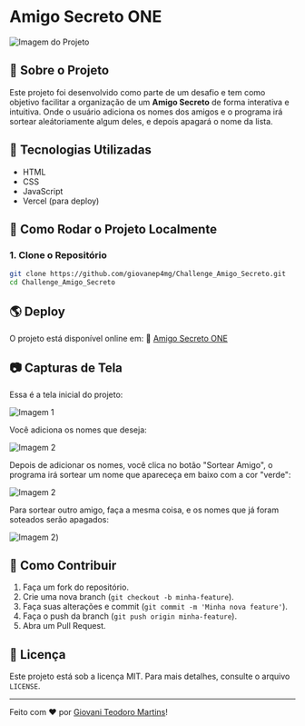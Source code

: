 # Amigo Secreto ONE

![Imagem do Projeto](https://private-user-images.githubusercontent.com/115195600/411267651-f2490d36-5df9-4ed2-b72b-9621a41de2da.PNG?jwt=eyJhbGciOiJIUzI1NiIsInR5cCI6IkpXVCJ9.eyJpc3MiOiJnaXRodWIuY29tIiwiYXVkIjoicmF3LmdpdGh1YnVzZXJjb250ZW50LmNvbSIsImtleSI6ImtleTUiLCJleHAiOjE3MzkwNDg1MDQsIm5iZiI6MTczOTA0ODIwNCwicGF0aCI6Ii8xMTUxOTU2MDAvNDExMjY3NjUxLWYyNDkwZDM2LTVkZjktNGVkMi1iNzJiLTk2MjFhNDFkZTJkYS5QTkc_WC1BbXotQWxnb3JpdGhtPUFXUzQtSE1BQy1TSEEyNTYmWC1BbXotQ3JlZGVudGlhbD1BS0lBVkNPRFlMU0E1M1BRSzRaQSUyRjIwMjUwMjA4JTJGdXMtZWFzdC0xJTJGczMlMkZhd3M0X3JlcXVlc3QmWC1BbXotRGF0ZT0yMDI1MDIwOFQyMDU2NDRaJlgtQW16LUV4cGlyZXM9MzAwJlgtQW16LVNpZ25hdHVyZT1jNjAyZTNiZGI2YWMxZGUxYmNlY2IxZjUxMmU4NGIxZWUxMjY3YzhlM2M0YWJjMzg4MDkyMzJlODVmMDM1MzJjJlgtQW16LVNpZ25lZEhlYWRlcnM9aG9zdCJ9._zoPuLqFLmhv0gQ3aFHzkjheZY6ux1WhotBNa2gtbow)

## 📌 Sobre o Projeto
Este projeto foi desenvolvido como parte de um desafio e tem como objetivo facilitar a organização de um **Amigo Secreto** de forma interativa e intuitiva.
Onde o usuário adiciona os nomes dos amigos e o programa irá sortear aleátoriamente algum deles, e depois apagará o nome da lista.

## 🚀 Tecnologias Utilizadas

- HTML
- CSS
- JavaScript
-  Vercel (para deploy)

## 🎲 Como Rodar o Projeto Localmente

### 1. Clone o Repositório
```bash
git clone https://github.com/giovanep4mg/Challenge_Amigo_Secreto.git
cd Challenge_Amigo_Secreto
```

## 🌎 Deploy
O projeto está disponível online em:
🔗 [Amigo Secreto ONE](https://challenge-amigo-secreto-one-beta.vercel.app/)

## 📷 Capturas de Tela

Essa é a tela inicial do projeto:

![Imagem 1](https://private-user-images.githubusercontent.com/115195600/411267651-f2490d36-5df9-4ed2-b72b-9621a41de2da.PNG?jwt=eyJhbGciOiJIUzI1NiIsInR5cCI6IkpXVCJ9.eyJpc3MiOiJnaXRodWIuY29tIiwiYXVkIjoicmF3LmdpdGh1YnVzZXJjb250ZW50LmNvbSIsImtleSI6ImtleTUiLCJleHAiOjE3MzkwNDg1MDQsIm5iZiI6MTczOTA0ODIwNCwicGF0aCI6Ii8xMTUxOTU2MDAvNDExMjY3NjUxLWYyNDkwZDM2LTVkZjktNGVkMi1iNzJiLTk2MjFhNDFkZTJkYS5QTkc_WC1BbXotQWxnb3JpdGhtPUFXUzQtSE1BQy1TSEEyNTYmWC1BbXotQ3JlZGVudGlhbD1BS0lBVkNPRFlMU0E1M1BRSzRaQSUyRjIwMjUwMjA4JTJGdXMtZWFzdC0xJTJGczMlMkZhd3M0X3JlcXVlc3QmWC1BbXotRGF0ZT0yMDI1MDIwOFQyMDU2NDRaJlgtQW16LUV4cGlyZXM9MzAwJlgtQW16LVNpZ25hdHVyZT1jNjAyZTNiZGI2YWMxZGUxYmNlY2IxZjUxMmU4NGIxZWUxMjY3YzhlM2M0YWJjMzg4MDkyMzJlODVmMDM1MzJjJlgtQW16LVNpZ25lZEhlYWRlcnM9aG9zdCJ9._zoPuLqFLmhv0gQ3aFHzkjheZY6ux1WhotBNa2gtbow)

Você adiciona os nomes que deseja:

![Imagem 2](https://private-user-images.githubusercontent.com/115195600/411267365-903b7a48-a243-4f32-84d3-bd0a8e98b11b.PNG?jwt=eyJhbGciOiJIUzI1NiIsInR5cCI6IkpXVCJ9.eyJpc3MiOiJnaXRodWIuY29tIiwiYXVkIjoicmF3LmdpdGh1YnVzZXJjb250ZW50LmNvbSIsImtleSI6ImtleTUiLCJleHAiOjE3MzkwNDkxMDgsIm5iZiI6MTczOTA0ODgwOCwicGF0aCI6Ii8xMTUxOTU2MDAvNDExMjY3MzY1LTkwM2I3YTQ4LWEyNDMtNGYzMi04NGQzLWJkMGE4ZTk4YjExYi5QTkc_WC1BbXotQWxnb3JpdGhtPUFXUzQtSE1BQy1TSEEyNTYmWC1BbXotQ3JlZGVudGlhbD1BS0lBVkNPRFlMU0E1M1BRSzRaQSUyRjIwMjUwMjA4JTJGdXMtZWFzdC0xJTJGczMlMkZhd3M0X3JlcXVlc3QmWC1BbXotRGF0ZT0yMDI1MDIwOFQyMTA2NDhaJlgtQW16LUV4cGlyZXM9MzAwJlgtQW16LVNpZ25hdHVyZT0zNGM2MWI4Mzk3MGE3MjFmNGNmZmFlMDIyNTVlMGY4ZmI5OWY0NjQyMzdlYTY4M2NmMGJkNTMxNzcyMzEyODRhJlgtQW16LVNpZ25lZEhlYWRlcnM9aG9zdCJ9.QvuGIo8rvqgIdrBbVaaHX5AZHuvmicRQL25zurruScU)


Depois de adicionar os nomes, você clica no botão "Sortear Amigo", o programa irá sortear um nome que apareceça em baixo com a cor "verde":

![Imagem 2](https://private-user-images.githubusercontent.com/115195600/411267362-48016ce0-69eb-4b90-951a-b62188c6a506.PNG?jwt=eyJhbGciOiJIUzI1NiIsInR5cCI6IkpXVCJ9.eyJpc3MiOiJnaXRodWIuY29tIiwiYXVkIjoicmF3LmdpdGh1YnVzZXJjb250ZW50LmNvbSIsImtleSI6ImtleTUiLCJleHAiOjE3MzkwNDkxMDgsIm5iZiI6MTczOTA0ODgwOCwicGF0aCI6Ii8xMTUxOTU2MDAvNDExMjY3MzYyLTQ4MDE2Y2UwLTY5ZWItNGI5MC05NTFhLWI2MjE4OGM2YTUwNi5QTkc_WC1BbXotQWxnb3JpdGhtPUFXUzQtSE1BQy1TSEEyNTYmWC1BbXotQ3JlZGVudGlhbD1BS0lBVkNPRFlMU0E1M1BRSzRaQSUyRjIwMjUwMjA4JTJGdXMtZWFzdC0xJTJGczMlMkZhd3M0X3JlcXVlc3QmWC1BbXotRGF0ZT0yMDI1MDIwOFQyMTA2NDhaJlgtQW16LUV4cGlyZXM9MzAwJlgtQW16LVNpZ25hdHVyZT1lNDg0M2M0Y2QyNDdhYzFkNmZlN2ZkNDNmYTgxNTI3YzMxYjQ2YjQ4Mzk3MDVlYzkxMmFmYTdkNjkwNTViMmI4JlgtQW16LVNpZ25lZEhlYWRlcnM9aG9zdCJ9.A0eVz0YzQyFFDsmMfuFl3gblB6qpRhWpiG5um0pEFJs)



Para sortear outro amigo, faça a mesma coisa, e os nomes que já foram soteados serão apagados:

![Imagem 2](https://private-user-images.githubusercontent.com/115195600/411267363-02fcd8cb-8678-4cf0-a9d8-7758336d5fcb.PNG?jwt=eyJhbGciOiJIUzI1NiIsInR5cCI6IkpXVCJ9.eyJpc3MiOiJnaXRodWIuY29tIiwiYXVkIjoicmF3LmdpdGh1YnVzZXJjb250ZW50LmNvbSIsImtleSI6ImtleTUiLCJleHAiOjE3MzkwNDk0NDQsIm5iZiI6MTczOTA0OTE0NCwicGF0aCI6Ii8xMTUxOTU2MDAvNDExMjY3MzYzLTAyZmNkOGNiLTg2NzgtNGNmMC1hOWQ4LTc3NTgzMzZkNWZjYi5QTkc_WC1BbXotQWxnb3JpdGhtPUFXUzQtSE1BQy1TSEEyNTYmWC1BbXotQ3JlZGVudGlhbD1BS0lBVkNPRFlMU0E1M1BRSzRaQSUyRjIwMjUwMjA4JTJGdXMtZWFzdC0xJTJGczMlMkZhd3M0X3JlcXVlc3QmWC1BbXotRGF0ZT0yMDI1MDIwOFQyMTEyMjRaJlgtQW16LUV4cGlyZXM9MzAwJlgtQW16LVNpZ25hdHVyZT1lNDQ0ZWI5YzNhNDlkMGU0M2IwNzFmMThlOTRmOGYxMTdjMzY2ZDRiNGNiOThlYjJiNTRiM2QzZjBkMDg3ODEzJlgtQW16LVNpZ25lZEhlYWRlcnM9aG9zdCJ9.e0jpIhSp9NtDgAfzAK6v9Tr7fLfnH65LaVvxSqLQVSE))



## 🤝 Como Contribuir
1. Faça um fork do repositório.
2. Crie uma nova branch (`git checkout -b minha-feature`).
3. Faça suas alterações e commit (`git commit -m 'Minha nova feature'`).
4. Faça o push da branch (`git push origin minha-feature`).
5. Abra um Pull Request.

## 📄 Licença
Este projeto está sob a licença MIT. Para mais detalhes, consulte o arquivo `LICENSE`.

---
Feito com ❤️ por [Giovani Teodoro Martins](https://github.com/giovanep4mg)!

